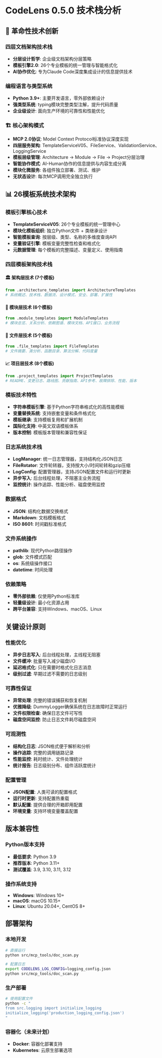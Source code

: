 
# CodeLens 0.5.0 技术栈分析

## 🚀 革命性技术创新

### 四层文档架构技术栈
- **分层设计哲学**: 企业级文档架构分层策略
- **模板引擎2.0**: 26个专业模板的统一管理与智能格式化
- **AI协作优化**: 专为Claude Code深度集成设计的信息提供技术

### 编程语言与类型系统
- **Python 3.9+**: 主要开发语言，零外部依赖设计
- **强类型系统**: typing模块完整类型注解，提升代码质量
- **企业级设计**: 面向生产环境的可靠性和性能优化

### 🏗️ 核心架构模式
- **MCP 2.0协议**: Model Context Protocol标准协议深度实现
- **四层服务架构**: TemplateServiceV05、FileService、ValidationService、LoggingService
- **模板层级管理**: Architecture → Module → File → Project分层治理
- **智能协作模式**: AI-Human协作的信息提供与内容生成分离
- **模块化微服务**: 各组件独立部署、测试、维护
- **无状态设计**: 每次MCP调用完全独立执行

## 📊 26模板系统技术架构

### 模板引擎核心技术
- **TemplateServiceV05**: 26个专业模板的统一管理中心
- **模块化模板组织**: 独立Python文件 + 类继承设计
- **智能模板查询**: 按层级、类型、名称的多维度查询API
- **变量验证引擎**: 模板变量完整性检查和格式化
- **元数据管理**: 每个模板的完整描述、变量定义、使用指南

### 四层模板架构技术栈

#### 🏛️ 架构层技术 (7个模板)
```python
from .architecture_templates import ArchitectureTemplates
# 系统概述、技术栈、数据流、设计模式、安全、部署、扩展性
```

#### 🧩 模块层技术 (6个模板)  
```python
from .module_templates import ModuleTemplates
# 模块总览、关系分析、依赖图谱、模块文档、API接口、业务流程
```

#### 📄 文件层技术 (5个模板)
```python
from .file_templates import FileTemplates
# 文件摘要、类分析、函数目录、算法分解、代码度量
```

#### 📈 项目层技术 (8个模板)
```python
from .project_templates import ProjectTemplates
# README、变更日志、路线图、贡献指南、API参考、故障排除、性能、版本
```

### 模板技术特性
- **字符串模板引擎**: 基于Python字符串格式化的高性能模板
- **变量替换系统**: 支持嵌套变量和条件格式化
- **模板继承**: 支持模板复用和扩展机制
- **国际化支持**: 中英文双语模板体系
- **版本控制**: 模板版本管理和兼容性保证

### 日志系统技术栈
- **LogManager**: 统一日志管理器，支持结构化JSON日志
- **FileRotator**: 文件轮转器，支持按大小/时间轮转和gzip压缩
- **LogConfig**: 配置管理器，支持JSON配置文件和运行时更新
- **异步写入**: 后台线程处理，不阻塞主业务流程
- **监控统计**: 操作追踪、性能分析、磁盘使用监控

### 数据格式
- **JSON**: 结构化数据交换格式
- **Markdown**: 文档模板格式
- **ISO 8601**: 时间戳标准格式

### 文件系统操作
- **pathlib**: 现代Python路径操作
- **glob**: 文件模式匹配
- **os**: 系统级操作接口
- **datetime**: 时间处理

### 依赖策略
- **零外部依赖**: 仅使用Python标准库
- **轻量级设计**: 最小化资源占用
- **跨平台兼容**: 支持Windows、macOS、Linux

## 关键设计原则

### 性能优化
- **异步日志写入**: 后台线程处理，主线程无阻塞
- **文件缓冲**: 批量写入减少磁盘I/O
- **延迟格式化**: 只在需要时格式化日志消息
- **级别过滤**: 早期过滤不需要的日志级别

### 可靠性保证
- **异常处理**: 完整的错误捕获和恢复机制
- **优雅降级**: DummyLogger确保系统在日志故障时正常运行
- **文件权限检查**: 确保日志文件可写性
- **磁盘空间监控**: 防止日志文件耗尽磁盘空间

### 可观测性
- **结构化日志**: JSON格式便于解析和分析
- **操作追踪**: 完整的调用链路记录
- **性能监控**: 耗时统计、文件处理统计
- **统计报告**: 日志级别分布、组件活跃度统计

### 配置管理
- **JSON配置**: 人类可读的配置格式
- **运行时更新**: 支持配置热重载
- **默认配置**: 提供合理的开箱即用配置
- **环境变量**: 支持环境变量覆盖配置

## 版本兼容性

### Python版本支持
- **最低要求**: Python 3.9
- **推荐版本**: Python 3.11+
- **测试覆盖**: 3.9, 3.10, 3.11, 3.12

### 操作系统支持
- **Windows**: Windows 10+
- **macOS**: macOS 10.15+
- **Linux**: Ubuntu 20.04+, CentOS 8+

## 部署架构

### 本地开发
```bash
# 直接运行
python src/mcp_tools/doc_scan.py

# 配置日志
export CODELENS_LOG_CONFIG=logging_config.json
python src/mcp_tools/doc_scan.py
```

### 生产部署
```bash
# 使用配置文件
python -c "
from src.logging import initialize_logging
initialize_logging('production_logging_config.json')
"
```

### 容器化（未来计划）
- **Docker**: 容器化部署支持
- **Kubernetes**: 云原生部署选项
